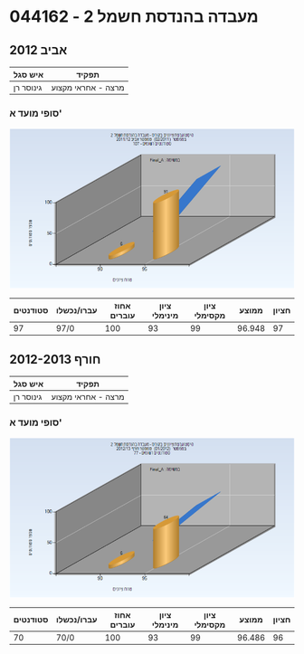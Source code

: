 # 044162 - מעבדה בהנדסת חשמל 2

## אביב 2012

| איש סגל | תפקיד |
| ---- | ---- |
| גינוסר רן | מרצה - אחראי מקצוע |

### סופי מועד א'

![201102 Final_A](201102/Final_A.png)

| סטודנטים | עברו/נכשלו | אחוז עוברים | ציון מינימלי | ציון מקסימלי | ממוצע | חציון |
| ---- | ---- | ---- | ---- | ---- | ---- | ---- |
| 97 | 97/0 | 100 | 93 | 99 | 96.948 | 97 |

## חורף 2012-2013

| איש סגל | תפקיד |
| ---- | ---- |
| גינוסר רן | מרצה - אחראי מקצוע |

### סופי מועד א'

![201201 Final_A](201201/Final_A.png)

| סטודנטים | עברו/נכשלו | אחוז עוברים | ציון מינימלי | ציון מקסימלי | ממוצע | חציון |
| ---- | ---- | ---- | ---- | ---- | ---- | ---- |
| 70 | 70/0 | 100 | 93 | 99 | 96.486 | 96 |

